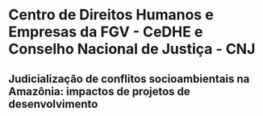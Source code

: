 
# Centro de Direitos Humanos e Empresas da FGV - CeDHE e Conselho Nacional de Justiça - CNJ

## Judicialização de conflitos socioambientais na Amazônia: impactos de projetos de desenvolvimento


